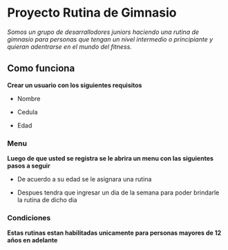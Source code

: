 # Proyecto Rutina de Gimnasio 

_Somos un grupo de desarrallodores juniors haciendo una rutina de gimnasio para personas que tengan un nivel intermedio o principiante y quieran adentrarse en el mundo del fitness._


## Como funciona 

__Crear un usuario con los siguientes requisitos__

- Nombre

- Cedula 

- Edad 

### Menu 

__Luego de que usted se registra se le abrira un menu con las siguientes pasos a seguir__

- De acuerdo a su edad se le asignara una rutina  

- Despues tendra que ingresar un dia de la semana para poder brindarle la rutina de dicho dia 


### Condiciones 


__Estas rutinas estan habilitadas unicamente para personas mayores de 12 años en adelante__